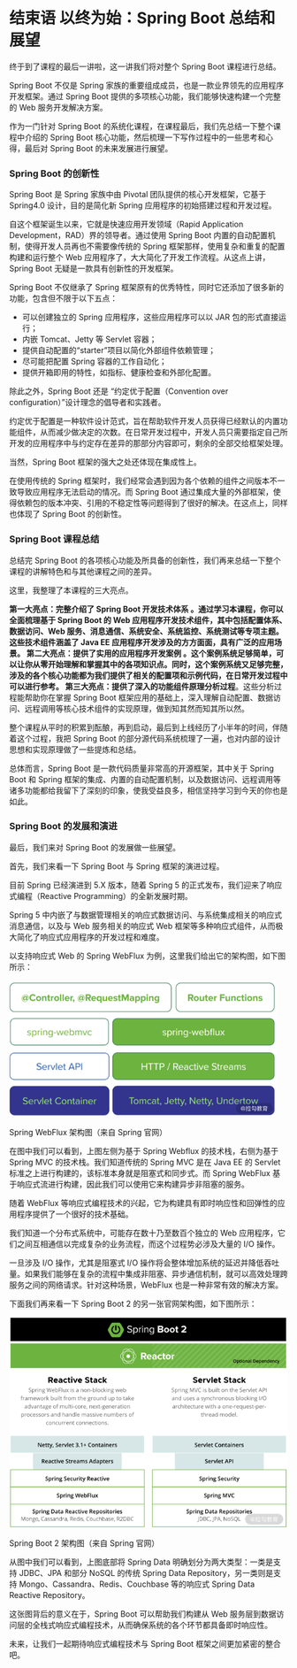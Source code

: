 结束语 以终为始：Spring Boot 总结和展望
==========================

终于到了课程的最后一讲啦，这一讲我们将对整个 Spring Boot 课程进行总结。

Spring Boot 不仅是 Spring 家族的重要组成成员，也是一款业界领先的应用程序开发框架。通过 Spring Boot 提供的多项核心功能，我们能够快速构建一个完整的 Web 服务开发解决方案。

作为一门针对 Spring Boot 的系统化课程，在课程最后，我们先总结一下整个课程中介绍的 Spring Boot 核心功能，然后梳理一下写作过程中的一些思考和心得，最后对 Spring Boot 的未来发展进行展望。

### Spring Boot 的创新性

Spring Boot 是 Spring 家族中由 Pivotal 团队提供的核心开发框架，它基于 Spring4.0 设计，目的是简化新 Spring 应用程序的初始搭建过程和开发过程。

自这个框架诞生以来，它就是快速应用开发领域（Rapid Application Development，RAD）界的领导者。通过使用 Spring Boot 内置的自动配置机制，使得开发人员再也不需要像传统的 Spring 框架那样，使用复杂和重复的配置构建和运行整个 Web 应用程序了，大大简化了开发工作流程。从这点上讲，Spring Boot 无疑是一款具有创新性的开发框架。

Spring Boot 不仅继承了 Spring 框架原有的优秀特性，同时它还添加了很多新的功能，包含但不限于以下五点：

* 可以创建独立的 Spring 应用程序，这些应用程序可以以 JAR 包的形式直接运行；
* 内嵌 Tomcat、Jetty 等 Servlet 容器；
* 提供自动配置的“starter”项目以简化外部组件依赖管理；
* 尽可能把配置 Spring 容器的工作自动化；
* 提供开箱即用的特性，如指标、健康检查和外部化配置。

除此之外，Spring Boot 还是 “约定优于配置（Convention over configuration）”设计理念的倡导者和实践者。

约定优于配置是一种软件设计范式，旨在帮助软件开发人员获得已经默认的内置功能组件，从而减少做决定的次数。在日常开发过程中，开发人员只需要指定自己所开发的应用程序中与约定存在差异的那部分内容即可，剩余的全部交给框架处理。

当然，Spring Boot 框架的强大之处还体现在集成性上。

在使用传统的 Spring 框架时，我们经常会遇到因为各个依赖的组件之间版本不一致导致应用程序无法启动的情况。而 Spring Boot 通过集成大量的外部框架，使得依赖包的版本冲突、引用的不稳定性等问题得到了很好的解决。在这点上，同样也体现了 Spring Boot 的创新性。

### Spring Boot 课程总结

总结完 Spring Boot 的各项核心功能及所具备的创新性，我们再来总结一下整个课程的讲解特色和与其他课程之间的差异。

这里，我整理了本课程的三大亮点。

**第一大亮点：完整介绍了 Spring Boot 开发技术体系 **。通过学习本课程，你可以全面梳理基于 Spring Boot 的 Web 应用程序开发技术组件，其中包括配置体系、数据访问、Web 服务、消息通信、系统安全、系统监控、系统测试等专项主题。这些技术组件涵盖了 Java EE 应用程序开发涉及的方方面面，具有广泛的应用场景。** 第二大亮点：提供了实用的应用程序开发案例 **。这个案例系统足够简单，可以让你从零开始理解和掌握其中的各项知识点。同时，这个案例系统又足够完整，涉及的各个核心功能都为我们提供了相关的配置项和示例代码，在日常开发过程中可以进行参考。** 第三大亮点：提供了深入的功能组件原理分析过程**。这些分析过程能帮助你在掌握 Spring Boot 框架应用的基础上，深入理解自动配置、数据访问、远程调用等核心技术组件的实现原理，做到知其然而知其所以然。

整个课程从平时的积累到酝酿，再到启动，最后到上线经历了小半年的时间，伴随着这个过程，我把 Spring Boot 的部分源代码系统梳理了一遍，也对内部的设计思想和实现原理做了一些提炼和总结。

总体而言，Spring Boot 是一款代码质量非常高的开源框架，其中关于 Spring Boot 和 Spring 框架的集成、内置的自动配置机制，以及数据访问、远程调用等诸多功能都给我留下了深刻的印象，使我受益良多，相信坚持学习到今天的你也是如此。

### Spring Boot 的发展和演进

最后，我们来对 Spring Boot 的发展做一些展望。

首先，我们来看一下 Spring Boot 与 Spring 框架的演进过程。

目前 Spring 已经演进到 5.X 版本，随着 Spring 5 的正式发布，我们迎来了响应式编程（Reactive Programming）的全新发展时期。

Spring 5 中内嵌了与数据管理相关的响应式数据访问、与系统集成相关的响应式消息通信，以及与 Web 服务相关的响应式 Web 框架等多种响应式组件，从而极大简化了响应式应用程序的开发过程和难度。

以支持响应式 Web 的 Spring WebFlux 为例，这里我们给出它的架构图，如下图所示：

![Drawing 0.png](assets/Cgp9HWAdAZCAB17fAACQeZA8Cyk925.png)

Spring WebFlux 架构图（来自 Spring 官网）

在图中我们可以看到，上图左侧为基于 Spring Webflux 的技术栈，右侧为基于 Spring MVC 的技术栈。我们知道传统的 Spring MVC 是在 Java EE 的 Servlet 标准之上进行构建的，该标准本身就是阻塞式和同步式。而 Spring WebFlux 基于响应式流进行构建，因此我们可以使用它来构建异步非阻塞的服务。

随着 WebFlux 等响应式编程技术的兴起，它为构建具有即时响应性和回弹性的应用程序提供了一个很好的技术基础。

我们知道一个分布式系统中，可能存在数十乃至数百个独立的 Web 应用程序，它们之间互相通信以完成复杂的业务流程，而这个过程势必涉及大量的 I/O 操作。

一旦涉及 I/O 操作，尤其是阻塞式 I/O 操作将会整体增加系统的延迟并降低吞吐量。如果我们能够在复杂的流程中集成非阻塞、异步通信机制，就可以高效处理跨服务之间的网络请求。针对这种场景，WebFlux 也是一种非常有效的解决方案。

下面我们再来看一下 Spring Boot 2 的另一张官网架构图，如下图所示：

![Drawing 1.png](assets/CioPOWAdAZ2AMVhnAACWjgTTFkY662.png)

Spring Boot 2 架构图（来自 Spring 官网）

从图中我们可以看到，上图底部将 Spring Data 明确划分为两大类型：一类是支持 JDBC、JPA 和部分 NoSQL 的传统 Spring Data Repository，另一类则是支持 Mongo、Cassandra、Redis、Couchbase 等的响应式 Spring Data Reactive Repository。

这张图背后的意义在于，Spring Boot 可以帮助我们构建从 Web 服务层到数据访问层的全栈式响应式编程技术，从而确保系统的各个环节都具备即时响应性。

未来，让我们一起期待响应式编程技术与 Spring Boot 框架之间更加紧密的整合吧。

